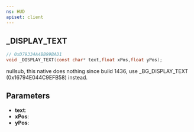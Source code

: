 ```yaml
---
ns: HUD
apiset: client
---
```

## _DISPLAY_TEXT

```c
// 0xD79334A4BB99BAD1
void _DISPLAY_TEXT(const char* text,float xPos,float yPos);
```

nullsub, this native does nothing since build 1436, use _BG_DISPLAY_TEXT (0x16794E044C9EFB58) instead.

## Parameters
* **text**:
* **xPos**:
* **yPos**:



